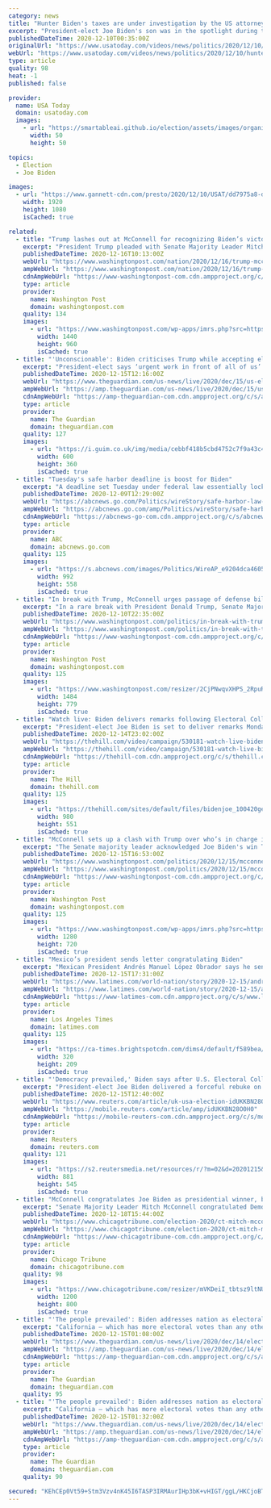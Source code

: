 ```yaml
---
category: news
title: "Hunter Biden's taxes are under investigation by the US attorney's office in Delaware"
excerpt: "President-elect Joe Biden's son was in the spotlight during the presidential campaign for his business dealings with Ukraine and China."
publishedDateTime: 2020-12-10T00:35:00Z
originalUrl: "https://www.usatoday.com/videos/news/politics/2020/12/10/hunter-bidens-taxes-under-investigation-us-attorneys-office/3873160001/"
webUrl: "https://www.usatoday.com/videos/news/politics/2020/12/10/hunter-bidens-taxes-under-investigation-us-attorneys-office/3873160001/"
type: article
quality: 98
heat: -1
published: false

provider:
  name: USA Today
  domain: usatoday.com
  images:
    - url: "https://smartableai.github.io/election/assets/images/organizations/usatoday.com-50x50.jpg"
      width: 50
      height: 50

topics:
  - Election
  - Joe Biden

images:
  - url: "https://www.gannett-cdn.com/presto/2020/12/10/USAT/dd7975a8-d63a-4e8b-b306-739763b38569-VPC_HUNTER_BIDEN_TAXES_DESK.00_00_32_05.Still001.jpg?quality=10"
    width: 1920
    height: 1080
    isCached: true

related:
  - title: "Trump lashes out at McConnell for recognizing Biden’s victory: ‘People are angry!’"
    excerpt: "President Trump pleaded with Senate Majority Leader Mitch McConnell to continue supporting his efforts to undermine the election after McConnell acknowledged President-elect Joe Biden's win in the electoral college."
    publishedDateTime: 2020-12-16T10:13:00Z
    webUrl: "https://www.washingtonpost.com/nation/2020/12/16/trump-mcconnell-election-biden-president/"
    ampWebUrl: "https://www.washingtonpost.com/nation/2020/12/16/trump-mcconnell-election-biden-president/?outputType=amp"
    cdnAmpWebUrl: "https://www-washingtonpost-com.cdn.ampproject.org/c/s/www.washingtonpost.com/nation/2020/12/16/trump-mcconnell-election-biden-president/?outputType=amp"
    type: article
    provider:
      name: Washington Post
      domain: washingtonpost.com
    quality: 134
    images:
      - url: "https://www.washingtonpost.com/wp-apps/imrs.php?src=https://arc-anglerfish-washpost-prod-washpost.s3.amazonaws.com/public/MGEFVYGLBII6VGNQQQTOE3JAHM.jpg&w=1440"
        width: 1440
        height: 960
        isCached: true
  - title: "'Unconscionable': Biden criticises Trump while accepting electoral college victory – live updates"
    excerpt: "President-elect says ‘urgent work in front of all of us’ as Covid deaths reach 300,000"
    publishedDateTime: 2020-12-15T12:16:00Z
    webUrl: "https://www.theguardian.com/us-news/live/2020/dec/15/us-election-electoral-college-joe-biden-donald-trump-coronavirus-covid-19-live-updates?page=with:block-5fd8a7268f08b0a99da96a20"
    ampWebUrl: "https://amp.theguardian.com/us-news/live/2020/dec/15/us-election-electoral-college-joe-biden-donald-trump-coronavirus-covid-19-live-updates"
    cdnAmpWebUrl: "https://amp-theguardian-com.cdn.ampproject.org/c/s/amp.theguardian.com/us-news/live/2020/dec/15/us-election-electoral-college-joe-biden-donald-trump-coronavirus-covid-19-live-updates"
    type: article
    provider:
      name: The Guardian
      domain: theguardian.com
    quality: 127
    images:
      - url: "https://i.guim.co.uk/img/media/cebbf418b5cbd4752c7f9a43c4d20d410e22d20d/0_31_3500_2100/master/3500.jpg?width=300&quality=45&auto=format&fit=max&dpr=2&s=0f6021407f574536f7ea0695c55f5872"
        width: 600
        height: 360
        isCached: true
  - title: "Tuesday's safe harbor deadline is boost for Biden"
    excerpt: "A deadline set Tuesday under federal law essentially locks in President-elect Joe Biden’s victory, even though President Donald Trump is still falsely claiming he won reelection"
    publishedDateTime: 2020-12-09T12:29:00Z
    webUrl: "https://abcnews.go.com/Politics/wireStory/safe-harbor-law-locks-congress-accepting-bidens-win-74597839"
    ampWebUrl: "https://abcnews.go.com/amp/Politics/wireStory/safe-harbor-law-locks-congress-accepting-bidens-win-74597839"
    cdnAmpWebUrl: "https://abcnews-go-com.cdn.ampproject.org/c/s/abcnews.go.com/amp/Politics/wireStory/safe-harbor-law-locks-congress-accepting-bidens-win-74597839"
    type: article
    provider:
      name: ABC
      domain: abcnews.go.com
    quality: 125
    images:
      - url: "https://s.abcnews.com/images/Politics/WireAP_e9204dca46054191810493c0d6053ca0_16x9_992.jpg"
        width: 992
        height: 558
        isCached: true
  - title: "In break with Trump, McConnell urges passage of defense bill"
    excerpt: "In a rare break with President Donald Trump, Senate Majority Leader Mitch McConnell is urging passage of a wide-ranging defense policy bill that Trump has threatened to veto"
    publishedDateTime: 2020-12-10T22:35:00Z
    webUrl: "https://www.washingtonpost.com/politics/in-break-with-trump-mcconnell-urges-passage-of-defense-bill/2020/12/10/13930b5e-3b0e-11eb-aad9-8959227280c4_story.html"
    ampWebUrl: "https://www.washingtonpost.com/politics/in-break-with-trump-mcconnell-urges-passage-of-defense-bill/2020/12/10/13930b5e-3b0e-11eb-aad9-8959227280c4_story.html?outputType=amp"
    cdnAmpWebUrl: "https://www-washingtonpost-com.cdn.ampproject.org/c/s/www.washingtonpost.com/politics/in-break-with-trump-mcconnell-urges-passage-of-defense-bill/2020/12/10/13930b5e-3b0e-11eb-aad9-8959227280c4_story.html?outputType=amp"
    type: article
    provider:
      name: Washington Post
      domain: washingtonpost.com
    quality: 125
    images:
      - url: "https://www.washingtonpost.com/resizer/2CjPNwqvXHPS_2RpuRTKY-p3eVo=/1484x0/www.washingtonpost.com/pb/resources/img/twp-social-share.png"
        width: 1484
        height: 779
        isCached: true
  - title: "Watch live: Biden delivers remarks following Electoral College victory"
    excerpt: "President-elect Joe Biden is set to deliver remarks Monday evening following his official Electoral College victory.Electors across the country cast their votes on Monday, with California officially putting Biden over the 270 threshold."
    publishedDateTime: 2020-12-14T23:02:00Z
    webUrl: "https://thehill.com/video/campaign/530181-watch-live-biden-delivers-remarks-following-electoral-college-victory"
    ampWebUrl: "https://thehill.com/video/campaign/530181-watch-live-biden-delivers-remarks-following-electoral-college-victory?amp"
    cdnAmpWebUrl: "https://thehill-com.cdn.ampproject.org/c/s/thehill.com/video/campaign/530181-watch-live-biden-delivers-remarks-following-electoral-college-victory?amp"
    type: article
    provider:
      name: The Hill
      domain: thehill.com
    quality: 125
    images:
      - url: "https://thehill.com/sites/default/files/bidenjoe_100420getty.jpg"
        width: 980
        height: 551
        isCached: true
  - title: "McConnell sets up a clash with Trump over who’s in charge in the GOP"
    excerpt: "The Senate majority leader acknowledged Joe Biden's win Tuesday. How Trump responds now has huge implications for control of Washington."
    publishedDateTime: 2020-12-15T16:53:00Z
    webUrl: "https://www.washingtonpost.com/politics/2020/12/15/mcconnell-sets-up-clash-with-trump-over-whos-charge-gop/"
    ampWebUrl: "https://www.washingtonpost.com/politics/2020/12/15/mcconnell-sets-up-clash-with-trump-over-whos-charge-gop/?outputType=amp"
    cdnAmpWebUrl: "https://www-washingtonpost-com.cdn.ampproject.org/c/s/www.washingtonpost.com/politics/2020/12/15/mcconnell-sets-up-clash-with-trump-over-whos-charge-gop/?outputType=amp"
    type: article
    provider:
      name: Washington Post
      domain: washingtonpost.com
    quality: 125
    images:
      - url: "https://www.washingtonpost.com/wp-apps/imrs.php?src=https://d1i4t8bqe7zgj6.cloudfront.net/12-15-2020/t_c7bb50fbfd62414fa85809038816d032_name_MediaLive_1___10_00_AM___11_00_AM___10_13_08_AM.jpg&w=1440"
        width: 1280
        height: 720
        isCached: true
  - title: "Mexico’s president sends letter congratulating Biden"
    excerpt: "Mexican President Andrés Manuel López Obrador says he sent congratulations to U.S. President-elect Joe Biden, one of the last world leaders to do so."
    publishedDateTime: 2020-12-15T17:31:00Z
    webUrl: "https://www.latimes.com/world-nation/story/2020-12-15/andres-manuel-lopez-obrador-congratulates-biden"
    ampWebUrl: "https://www.latimes.com/world-nation/story/2020-12-15/andres-manuel-lopez-obrador-congratulates-biden?_amp=true"
    cdnAmpWebUrl: "https://www-latimes-com.cdn.ampproject.org/c/s/www.latimes.com/world-nation/story/2020-12-15/andres-manuel-lopez-obrador-congratulates-biden?_amp=true"
    type: article
    provider:
      name: Los Angeles Times
      domain: latimes.com
    quality: 125
    images:
      - url: "https://ca-times.brightspotcdn.com/dims4/default/f589bea/2147483647/strip/true/crop/4636x3028+130+0/resize/320x209!/quality/90/?url=https%3A%2F%2Fcalifornia-times-brightspot.s3.amazonaws.com%2F71%2F56%2F15e93f212f9a1f912fcadf49dd3a%2F8ef26b62759549a7af6861cc3e8d4b47"
        width: 320
        height: 209
        isCached: true
  - title: "'Democracy prevailed,' Biden says after U.S. Electoral College confirms his win"
    excerpt: "President-elect Joe Biden delivered a forceful rebuke on Monday to President Donald Trump's attacks on the legitimacy of his victory, hours after winning the state-by-state Electoral College vote that officially determines the U."
    publishedDateTime: 2020-12-15T12:40:00Z
    webUrl: "https://www.reuters.com/article/uk-usa-election-idUKKBN28O0H0"
    ampWebUrl: "https://mobile.reuters.com/article/amp/idUKKBN28O0H0"
    cdnAmpWebUrl: "https://mobile-reuters-com.cdn.ampproject.org/c/s/mobile.reuters.com/article/amp/idUKKBN28O0H0"
    type: article
    provider:
      name: Reuters
      domain: reuters.com
    quality: 121
    images:
      - url: "https://s2.reutersmedia.net/resources/r/?m=02&d=20201215&t=2&i=1544576223&w=&fh=545px&fw=&ll=&pl=&sq=&r=LYNXMPEGBE03I"
        width: 881
        height: 545
        isCached: true
  - title: "McConnell congratulates Joe Biden as presidential winner, but McEnany says Electoral College picking Biden is just ‘one step’"
    excerpt: "Senate Majority Leader Mitch McConnell congratulated Democrat Joe Biden as president-elect on Tuesday, saying the Electoral College “has spoken.” The Republican leader’s statement, delivered in a speech on the Senate floor,"
    publishedDateTime: 2020-12-18T15:44:00Z
    webUrl: "https://www.chicagotribune.com/election-2020/ct-mitch-mcconnell-joe-biden-20201215-y6dgnfdazre7tdkraza55obtp4-story.html"
    ampWebUrl: "https://www.chicagotribune.com/election-2020/ct-mitch-mcconnell-joe-biden-20201215-y6dgnfdazre7tdkraza55obtp4-story.html?outputType=amp"
    cdnAmpWebUrl: "https://www-chicagotribune-com.cdn.ampproject.org/c/s/www.chicagotribune.com/election-2020/ct-mitch-mcconnell-joe-biden-20201215-y6dgnfdazre7tdkraza55obtp4-story.html?outputType=amp"
    type: article
    provider:
      name: Chicago Tribune
      domain: chicagotribune.com
    quality: 98
    images:
      - url: "https://www.chicagotribune.com/resizer/mVKDeiI_tbtsz9ltNU4LRwQzHkM=/1200x0/top/cloudfront-us-east-1.images.arcpublishing.com/tronc/3ZZBBPTT2T7ZITS4HOPCBZGPRI.jpg"
        width: 1200
        height: 800
        isCached: true
  - title: "'The people prevailed': Biden addresses nation as electoral college affirms victory - live"
    excerpt: "California – which has more electoral votes than any other state – sealed the presidency for Joe Biden"
    publishedDateTime: 2020-12-15T01:08:00Z
    webUrl: "https://www.theguardian.com/us-news/live/2020/dec/14/electoral-college-joe-biden-us-election-donald-trump-coronavirus-covid-19-pfizer-vaccine-russia-hackers-live-updates?page=with:block-5fd80a548f08a72f01adad83"
    ampWebUrl: "https://amp.theguardian.com/us-news/live/2020/dec/14/electoral-college-joe-biden-us-election-donald-trump-coronavirus-covid-19-pfizer-vaccine-russia-hackers-live-updates"
    cdnAmpWebUrl: "https://amp-theguardian-com.cdn.ampproject.org/c/s/amp.theguardian.com/us-news/live/2020/dec/14/electoral-college-joe-biden-us-election-donald-trump-coronavirus-covid-19-pfizer-vaccine-russia-hackers-live-updates"
    type: article
    provider:
      name: The Guardian
      domain: theguardian.com
    quality: 95
  - title: "'The people prevailed': Biden addresses nation as electoral college affirms victory - as it happened"
    excerpt: "California – which has more electoral votes than any other state – sealed the presidency for Joe Biden"
    publishedDateTime: 2020-12-15T01:32:00Z
    webUrl: "https://www.theguardian.com/us-news/live/2020/dec/14/electoral-college-joe-biden-us-election-donald-trump-coronavirus-covid-19-pfizer-vaccine-russia-hackers-live-updates?page=with:block-5fd7fed38f08a72f01adad20"
    ampWebUrl: "https://amp.theguardian.com/us-news/live/2020/dec/14/electoral-college-joe-biden-us-election-donald-trump-coronavirus-covid-19-pfizer-vaccine-russia-hackers-live-updates"
    cdnAmpWebUrl: "https://amp-theguardian-com.cdn.ampproject.org/c/s/amp.theguardian.com/us-news/live/2020/dec/14/electoral-college-joe-biden-us-election-donald-trump-coronavirus-covid-19-pfizer-vaccine-russia-hackers-live-updates"
    type: article
    provider:
      name: The Guardian
      domain: theguardian.com
    quality: 90

secured: "KEhCEp0Vt59+Stm3Vzv4nK45I6TASP3IRMAurIHp3bK+vHIGT/ggL/HKCjoBTwO0DoY4e22gGpIb+TvxTRzFPnzv4nxjcrznF4WzPrUv8ACaUyslToFiKZP8kDUT3lnZy+qS1R+IA3Kd2UrHZTkWShj5twGAEYqK5bR/4H61VroG1hiZlYXlm/w1r76D5vya+Yf35ZLIooGpcJ//Nuk0NYXYwNbZOa5ChAO6s6AIob2BEBFm3RoMtRVDoFLF0S5QMeai/YI+0KNY/MrtWQKF/CAkSCrlqf/0CCPNdV1FNDvT+TWaTsyfL1iPcaJb6tXTCMOdGcVVyN1rl3S5a7fiat8B0JQ2vPk6wEZ3EMUBzcA=;VUrVks3fzUo0iV/ax1VC9g=="
---
```


